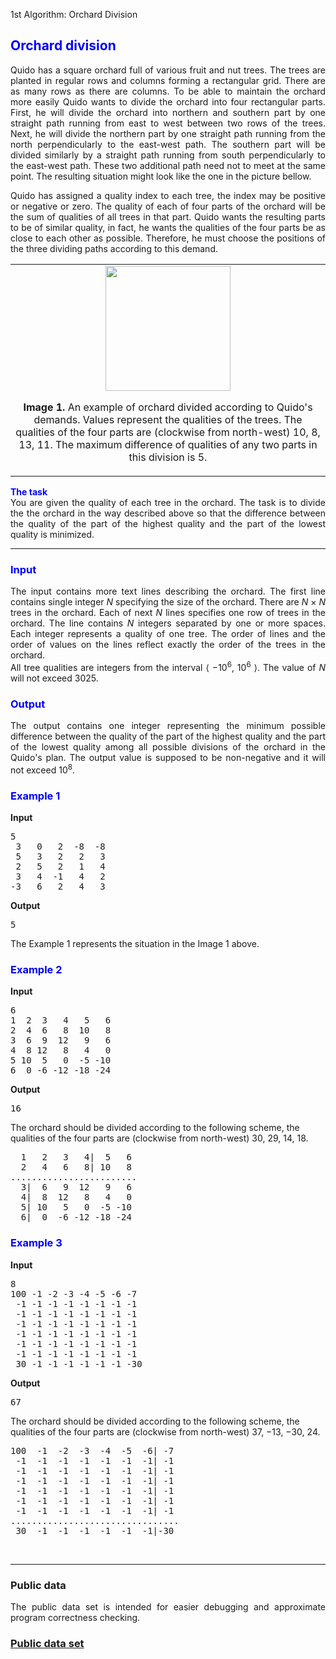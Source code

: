 1st Algorithm: Orchard Division

<!DOCTYPE HTML PUBLIC "-//W3C//DTD HTML 4.01//EN" "http://www.w3.org/TR/html4/strict.dtd">
<html>
<head>
  <meta HTTP-EQUIV="Content-Type" CONTENT="text/html; charset=iso-8859-2">
  <meta http-equiv="cache-control" content="no-cache">
  <link rel="stylesheet" type="text/css" href="default.css" />
</head>
<body>
 <div class="main">

<h2><font color="blue">Orchard division</font></h2>

<p align="justify">
Quido has a square orchard full of various fruit and nut trees. The trees are planted in regular rows and columns forming a rectangular grid. There are as many rows as there are columns. To be able to maintain the orchard more easily Quido wants to divide the orchard into four rectangular parts. First, he will divide the orchard into northern and southern part by one straight path running from east to west between two rows of the trees. Next, he will divide the northern part by one straight path running from the north perpendicularly to the east-west path. The southern part will be divided similarly by a straight path running from south perpendicularly to the east-west path. These two additional path need not to meet at the same point. The resulting situation might look like the one in the picture bellow.
</p>

<p align="justify">
Quido has assigned a quality index to each tree, the index may be positive or negative or zero. The quality of each of four parts of the orchard will be the sum of qualities of all trees in that part. Quido wants the resulting parts to be of similar quality, in fact, he wants the qualities of the four parts be as close to each other as possible. Therefore, he must choose the positions of the three dividing paths according to this demand.
</p>

<table border="0" width="680" align="center">
<tr>
<td align="center">
<img style="width: 200px; height: 200px;" src="https://github.com/user-attachments/assets/dd04f6d7-a852-4af9-adbc-7d63be34f711"/>

<b>Image 1.</b> An example of orchard divided according to Quido's demands. Values represent the qualities of the trees. The qualities of the four parts are (clockwise from north-west)  10, 8, 13, 11. The maximum difference of qualities of any two parts in this division is 5.
  </td>
</tr>
</table>


 <p align="justify">
<b><font style="color: blue">The task</font></b><br>
You are given the quality of each tree in the orchard. The task is to divide the the orchard in the way described above so that the difference between the quality of the part of the highest quality and the part of the lowest quality is minimized.
</p>

<hr>


<h3><font color="blue">Input</font></h3>
<p align="justify">
The input contains more text lines describing the orchard. The first line contains single integer <i>N</i> specifying the size of the orchard. There are  <i>N</i> &times; <i>N</i> trees in the orchard. Each of next <i>N</i> lines specifies one row of trees in the orchard. The line contains <i>N</i> integers separated by one or more spaces. Each integer represents a quality of one tree. The order of lines and the order of values on the lines reflect exactly the order of the trees in the orchard. <br>
All tree qualities are integers from the interval &lang; &minus;10<sup>6</sup>, 10<sup>6</sup> &rang;. The value of <i>N</i> will not exceed 3025.
</p>

<i></i>
<b></b>
<sub></sub>
<sup></sup>


<h3><font color="blue">Output</font></h3>
<p align="justify">
The output contains one integer representing the minimum possible difference between the quality of the part of the highest quality and the part of the lowest quality among all possible divisions of the orchard in the Quido's plan.  The output value is supposed to be non-negative and it will not exceed 10<sup>8</sup>.
</p>


<h3><font color="blue">Example 1</font></h3>
<b>Input</b>
<pre>
5
 3   0   2  -8  -8
 5   3   2   2   3
 2   5   2   1   4
 3   4  -1   4   2
-3   6   2   4   3
</pre>

<b>Output</b>
<pre>
5
</pre>

The Example 1 represents the situation in the Image 1 above.

<h3><font color="blue">Example 2</font></h3>
<b>Input</b>
<pre>
6
1  2  3   4   5   6
2  4  6   8  10   8
3  6  9  12   9   6
4  8 12   8   4   0
5 10  5   0  -5 -10
6  0 -6 -12 -18 -24
</pre>

<b>Output</b>
<pre>
16
</pre>

The orchard should be divided according to the following scheme, the qualities of the four parts are (clockwise from north-west)
30, 29, 14, 18.
<pre>
  1   2   3   4|  5   6
  2   4   6   8| 10   8 
........................
  3|  6   9  12   9   6
  4|  8  12   8   4   0 
  5| 10   5   0  -5 -10 
  6|  0  -6 -12 -18 -24
</pre>

<h3><font color="blue">Example 3</font></h3>
<b>Input</b>
<pre>
8
100 -1 -2 -3 -4 -5 -6 -7
 -1 -1 -1 -1 -1 -1 -1 -1
 -1 -1 -1 -1 -1 -1 -1 -1
 -1 -1 -1 -1 -1 -1 -1 -1
 -1 -1 -1 -1 -1 -1 -1 -1
 -1 -1 -1 -1 -1 -1 -1 -1
 -1 -1 -1 -1 -1 -1 -1 -1
 30 -1 -1 -1 -1 -1 -1 -30
</pre>

<b>Output</b>
<pre>
67
</pre>

The orchard should be divided according to the following scheme, the qualities of the four parts are (clockwise from north-west)
 37, &minus;13, &minus;30, 24.
<pre>
100  -1  -2  -3  -4  -5  -6| -7
 -1  -1  -1  -1  -1  -1  -1| -1 
 -1  -1  -1  -1  -1  -1  -1| -1 
 -1  -1  -1  -1  -1  -1  -1| -1 
 -1  -1  -1  -1  -1  -1  -1| -1 
 -1  -1  -1  -1  -1  -1  -1| -1 
 -1  -1  -1  -1  -1  -1  -1| -1 
................................
 30  -1  -1  -1  -1  -1  -1|-30
</pre>

<br>
<hr>
<h3>Public data</h3>
<p align="justify">
The public data set is intended for easier debugging and approximate program correctness checking.
</p>
<a href="https://github.com/user-attachments/files/17341028/datapub.zip"><h3>Public data set</h3></a>
</div>
</body>

</html>

